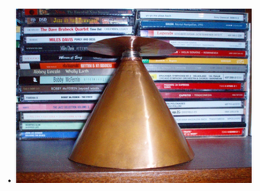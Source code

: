 - ![an-introduction-to-the-discone-antenna-1383358838.jpg](../assets/an-introduction-to-the-discone-antenna-1383358838_1746565921258_0.jpg)